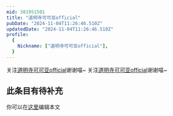 ```yaml
---
mid: 381951501
title: "道明寺可可亚official"
pubDate: "2024-11-04T11:26:46.510Z"
updatedDate: "2024-11-04T11:26:46.510Z"
profile:
  {
    Nickname: ["道明寺可可亚official"],
  }
---
```


关注[道明寺可可亚official](https://space.bilibili.com/381951501)谢谢喵~ 关注[道明寺可可亚official](https://space.bilibili.com/381951501)谢谢喵~

## 此条目有待补充
你可以在[这里](https://github.com/Yuhanawa/VTuber.ICU-Content/edit/master/v/道明寺可可亚official/index.md)编辑本文
